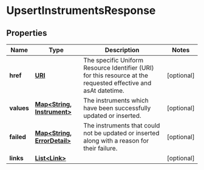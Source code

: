 

# UpsertInstrumentsResponse

## Properties

Name | Type | Description | Notes
------------ | ------------- | ------------- | -------------
**href** | [**URI**](URI.md) | The specific Uniform Resource Identifier (URI) for this resource at the requested effective and asAt datetime. |  [optional]
**values** | [**Map&lt;String, Instrument&gt;**](Instrument.md) | The instruments which have been successfully updated or inserted. |  [optional]
**failed** | [**Map&lt;String, ErrorDetail&gt;**](ErrorDetail.md) | The instruments that could not be updated or inserted along with a reason for their failure. |  [optional]
**links** | [**List&lt;Link&gt;**](Link.md) |  |  [optional]



